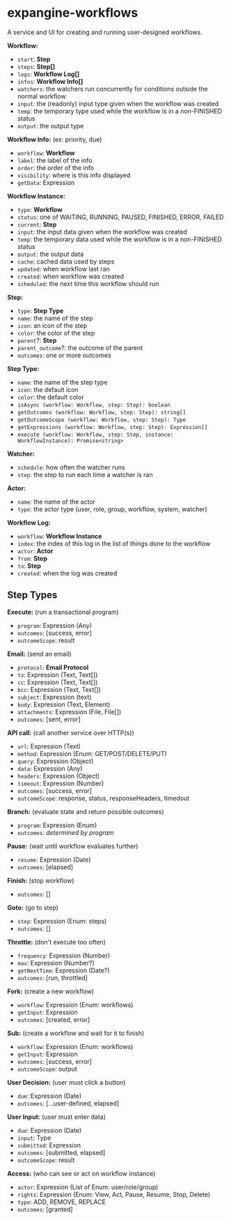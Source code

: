 # expangine-workflows
A service and UI for creating and running user-designed workflows.

**Workflow:**
- `start`: **Step**
- `steps`: **Step[]**
- `logs`: **Workflow Log[]**
- `infos`: **Workflow Info[]**
- `watchers`: the watchers run concurrently for conditions outside the normal workflow
- `input`: the (readonly) input type given when the workflow was created
- `temp`: the temporary type used while the workflow is in a non-FINISHED status
- `output`: the output type

**Workflow Info:** (ex: priority, due)
- `workflow`: **Workflow**
- `label`: the label of the info
- `order`: the order of the info
- `visibility`: where is this info displayed
- `getData`: Expression

**Workflow Instance:**
- `type`: **Workflow**
- `status`: one of WAITING, RUNNING, PAUSED, FINISHED, ERROR, FAILED
- `current`: **Step**
- `input`: the input data given when the workflow was created
- `temp`: the temporary data used while the workflow is in a non-FINISHED status
- `output`: the output data
- `cache`: cached data used by steps
- `updated`: when workflow last ran
- `created`: when workflow was created
- `scheduled`: the next time this workflow should run

**Step:**
- `type`: **Step Type**
- `name`: the name of the step
- `icon`: an icon of the step
- `color`: the color of the step
- `parent`?: **Step**
- `parent_outcome`?: the outcome of the parent
- `outcomes`: one or more outcomes

**Step Type:**
- `name`: the name of the step type
- `icon`: the default icon
- `color`: the default color
- `isAsync (workflow: Workflow, step: Step): boolean`
- `getOutcomes (workflow: Workflow, step: Step): string[]`
- `getOutcomeScope (workflow: Workflow, step: Step): Type`
- `getExpressions (workflow: Workflow, step: Step): Expression[]`
- `execute (workflow: Workflow, step: Step, instance: WorkflowInstance): Promise<string>`

**Watcher:**
- `schedule`: how often the watcher runs
- `step`: the step to run each time a watcher is ran

**Actor:**
- `name`: the name of the actor
- `type`: the actor type (user, role, group, workflow, system, watcher)

**Workflow Log:**
- `workflow`: **Workflow Instance**
- `index`: the index of this log in the list of things done to the workflow
- `actor`: **Actor**
- `from`: **Step**
- `to`: **Step**
- `created`: when the log was created

## Step Types

**Execute:** (run a transactional program)
- `program`: Expression (Any)
- `outcomes`: [success, error] 
- `outcomeScope`: result

**Email:** (send an email)
- `protocol`: **Email Protocol**
- `to`: Expression (Text, Text[])
- `cc`: Expression (Text, Text[])
- `bcc`: Expression (Text, Text[])
- `subject`: Expression (text)
- `body`: Expression (Text, Element)
- `attachments`: Expression (File, File[])
- `outcomes`: [sent, error]

**API call:** (call another service over HTTP(s))
- `url`: Expression (Text)
- `method`: Expression (Enum: GET/POST/DELETE/PUT)
- `query`: Expression (Object)
- `data`: Expression (Any)
- `headers`: Expression (Object)
- `timeout`: Expression (Number)
- `outcomes`: [success, error]
- `outcomeScope`: response, status, responseHeaders, timedout

**Branch:** (evaluate state and return possible outcomes)
- `program`: Expression (Enum)
- `outcomes`: *determined by program*

**Pause:** (wait until workflow evaluates further)
- `resume`: Expression (Date)
- `outcomes`: [elapsed]

**Finish:** (stop workflow)
- `outcomes`: []

**Goto:** (go to step)
- `step`: Expression (Enum: steps)
- `outcomes`: []

**Throttle:** (don't execute too often)
- `frequency`: Expression (Number)
- `max`: Expression (Number?)
- `getNextTime`: Expression (Date?)
- `outcomes`: [run, throttled]

**Fork:** (create a new workflow)
- `workflow`: Expression (Enum: workflows)
- `getInput`: Expression
- `outcomes`: [created, error]

**Sub:** (create a workflow and wait for it to finish)
- `workflow`: Expression (Enum: workflows)
- `getInput`: Expression
- `outcomes`: [success, error]
- `outcomeScope`: output

**User Decision:** (user must click a button)
- `due`: Expression (Date)
- `outcomes`: [...user-defined, elapsed]

**User Input:** (user must enter data)
- `due`: Expression (Date)
- `input`: Type
- `submitted`: Expression
- `outcomes`: [submitted, elapsed]
- `outcomeScope`: result

**Access:** (who can see or act on workflow instance)
- `actor`: Expression (List of Enum: user/role/group)
- `rights`: Expression (Enum: View, Act, Pause, Resume, Stop, Delete)
- `type`: ADD, REMOVE, REPLACE
- `outcomes`: [granted]
